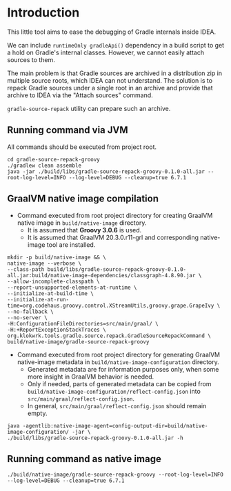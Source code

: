 # Introduction
This little tool aims to ease the debugging of Gradle internals inside IDEA.

We can include `runtimeOnly gradleApi()` dependency in a build script to get a hold on Gradle's internal classes. However, we cannot easily attach sources to them.

The main problem is that Gradle sources are archived in a distribution zip in multiple source roots, which IDEA can not understand. The solution is to repack Gradle sources under a single root in an
archive and provide that archive to IDEA via the "Attach sources" command.

`gradle-source-repack` utility can prepare such an archive.

## Running command via JVM
All commands should be executed from project root.

```
cd gradle-source-repack-groovy
./gradlew clean assemble
java -jar ./build/libs/gradle-source-repack-groovy-0.1.0-all.jar --root-log-level=INFO --log-level=DEBUG --cleanup=true 6.7.1
```

## GraalVM native image compilation
- Command executed from root project directory for creating GraalVM native image in `build/native-image` directory.
  - It is assumed that **Groovy 3.0.6** is used.
  - It is assumed that GraalVM 20.3.0.r11-grl and corresponding native-image tool are installed.
```
mkdir -p build/native-image && \
native-image --verbose \
--class-path build/libs/gradle-source-repack-groovy-0.1.0-all.jar:build/native-image-dependencies/classgraph-4.8.90.jar \
--allow-incomplete-classpath \
--report-unsupported-elements-at-runtime \
--initialize-at-build-time \
--initialize-at-run-time=org.codehaus.groovy.control.XStreamUtils,groovy.grape.GrapeIvy \
--no-fallback \
--no-server \
-H:ConfigurationFileDirectories=src/main/graal/ \
-H:+ReportExceptionStackTraces \
org.klokwrk.tools.gradle.source.repack.GradleSourceRepackCommand \
build/native-image/gradle-source-repack-groovy
```

- Command executed from root project directory for generating GraalVM native-image metadata in `build/native-image-configuration` directory.
  - Generated metadata are for information purposes only, when some more insight in GraalVM behavior is needed.
  - Only if needed, parts of generated metadata can be copied from `build/native-image-configuration/reflect-config.json` into `src/main/graal/reflect-config.json`.
  - In general, `src/main/graal/reflect-config.json` should remain empty.
```
java -agentlib:native-image-agent=config-output-dir=build/native-image-configuration/ -jar \
./build/libs/gradle-source-repack-groovy-0.1.0-all.jar -h
```

## Running command as native image
```
./build/native-image/gradle-source-repack-groovy --root-log-level=INFO --log-level=DEBUG --cleanup=true 6.7.1
```

